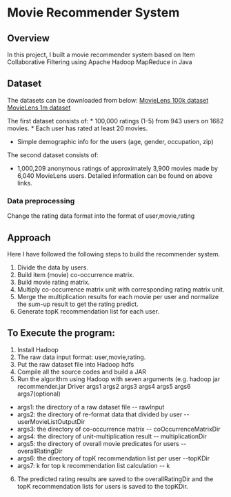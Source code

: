 # Movie Recommender System

## Overview
In this project, I built a movie recommender system based on Item Collaborative Filtering using Apache Hadoop MapReduce in Java 

## Dataset
The datasets can be downloaded from below:
[MovieLens 100k dataset](https://grouplens.org/datasets/movielens/100k/)
[MovieLens 1m dataset](https://grouplens.org/datasets/movielens/1m/)

The first dataset consists of:
	* 100,000 ratings (1-5) from 943 users on 1682 movies. 
	* Each user has rated at least 20 movies. 
  * Simple demographic info for the users (age, gender, occupation, zip)

The second dataset consists of:
  * 1,000,209 anonymous ratings of approximately 3,900 movies made by 6,040 MovieLens users.
Detailed information can be found on above links.

### Data preprocessing
Change the rating data format into the format of user,movie,rating

## Approach
Here I have followed the following steps to build the recommender system.

1) Divide the data by users.
2) Build item (movie) co-occurrence matrix.
3) Build movie rating matrix.
4) Multiply co-occurrence matrix unit with corresponding rating matrix unit. 
5) Merge the multiplication results for each movie per user and normalize the sum-up result to get the rating predict.
5) Generate topK recommendation list for each user.

## To Execute the program:
1) Install Hadoop
2) The raw data input format: user,movie,rating. 
3) Put the raw dataset file into Hadoop hdfs
4) Compile all the source codes and build a JAR
5) Run the algorithm using Hadoop with seven arguments 
(e.g. hadoop jar recommender.jar Driver args1 args2 args3 args4 args5 args6 args7(optional)
 - args1: the directory of a raw dataset file -- rawInput
 - args2: the directory of re-format data that divided by user -- userMovieListOutputDir
 - args3: the directory of co-occurrence matrix -- coOccurrenceMatrixDir
 - args4: the directory of unit-multiplication result -- multiplicationDir
 - args5: the directory of overall movie predicates for users -- overallRatingDir
 - args6: the directory of topK recommendation list per user --topKDir
 - args7: k for top k recommendation list calculation -- k
 6) The predicted rating results are saved to the overallRatingDir and the topK recommendation lists for users is saved to the 
 topKDir.
